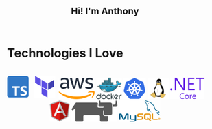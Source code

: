<section align="middle">

<h1 align="middle">Hi! I'm Anthony<h1>

</section>
  
  <div id="user-content-toc">
  <ul>
    <summary>
	    <h1 style="display: inline-block;">Technologies I Love</h1>
    </summary>
  </ul>
</div>

<p align="center">
	<img title="Typescript" loading="lazy" alt="Typescript" src="./assets/svgs/tech_stack/typescript_logo.svg" height="50" style="vertical-align:down; margin:4px"/>
	<img title="Terraform" loading="lazy" alt="Terraform" src="./assets/svgs/tech_stack/terraform_icon.svg" height="50" style="vertical-align:down; margin:4px"/>
	<img title="AWS" loading="lazy" alt="AWS" height="50" src="./assets/svgs/tech_stack/aws_logo.svg"/>
	<img title="Docker" loading="lazy" alt="Docker" height="50" src="./assets/svgs/tech_stack/docker_logo.svg"/>
	<img title="Kubernetes" loading="lazy" alt="Kubernetes" height="50" src="./assets/svgs/tech_stack/kubernetes_logo.svg"/>
	<img title="Linux" loading="lazy" alt="Linux" height="50" src="./assets/svgs/tech_stack/linux_logo.svg"/>
	<img title="Dotnet" loading="lazy" alt="Dotnet" height="50" src="./assets/svgs/tech_stack/dotnet_logo.svg"/>
	<img title="Angular" loading="lazy" alt="Angular" height="50" src="./assets/svgs/tech_stack/angular_logo.svg"/>
	<img title="Rancher" loading="lazy" alt="Rancher" height="50" src="./assets/svgs/tech_stack/rancher_logo.svg"/>
	<img title="MySql" loading="lazy" alt="Rancher" height="50" src="./assets/svgs/tech_stack/mysql_logo.svg"/>
</p>
